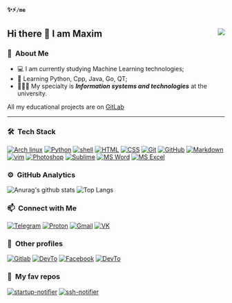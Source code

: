 #### ✨⚡```/me```
## Hi there 👋 I am Maxim <img align="right" src="https://komarev.com/ghpvc/?username=mdpanf&color=003153">
### 🤡 &nbsp;About Me

- 💻 I am currently studying Machine Learning technologies;
- 🌱 Learning Python, Cpp, Java, Go, QT; 
- 👨🏼‍💻 My specialty is ***Information systems and technologies*** at the university.

All my educational projects are on [GitLab](https://gitlab.com/mdpanf)

---

### 🛠 &nbsp;Tech Stack
[![Arch linux](https://img.shields.io/badge/Arch_Linux-1793D1?style=for-the-badge&logo=arch-linux&logoColor=white)](https://archlinux.org/)
[![Python](https://img.shields.io/badge/Python-14354C?style=for-the-badge&logo=python&logoColor=white)](https://wikipedia.org/wiki/Python)
[![shell](https://img.shields.io/badge/Shell_Script-121011?style=for-the-badge&logo=gnu-bash&logoColor=white)](https://wikipedia.org/wiki/Shell_script)
[![HTML](https://img.shields.io/badge/HTML5-E34F26?style=for-the-badge&logo=html5&logoColor=white)](https://wikipedia.org/wiki/HTML)
[![CSS](https://img.shields.io/badge/CSS3-1572B6?style=for-the-badge&logo=CSS3&logoColor=white)](https://wikipedia.org/wiki/CSS)
[![Git](https://img.shields.io/badge/Git-F05032?style=for-the-badge&logo=git&logoColor=white)](https://wikipedia.org/wiki/Git)
[![GitHub](https://img.shields.io/badge/GitHub-333333?style=for-the-badge&logo=github&logoColor=white)](https://wikipedia.org/wiki/GitHub)
[![Markdown](https://img.shields.io/badge/Markdown-030202?style=for-the-badge&logo=markdown&logoColor=white)](https://wikipedia.org/wiki/Markdown)
[![vim](https://img.shields.io/badge/Vim-134828?style=for-the-badge&logo=vim&logoColor=white)](https://vim.org)
[![Photoshop](https://img.shields.io/badge/Photoshop-001e36?style=for-the-badge&logo=adobe-photoshop&logoColor=white)](https://wikipedia.org/wiki/Adobe_Photoshop)
[![Sublime](https://img.shields.io/badge/Sublime_text-FF9800?style=for-the-badge&logo=sublime-text&logoColor=white)](https://www.sublimetext.com/)
[![MS Word](https://img.shields.io/badge/Microsoft_Word-2B579A?style=for-the-badge&logo=microsoft-word&logoColor=white)](https://wikipedia.org/wiki/Microsoft_Word)
[![MS Excel](https://img.shields.io/badge/Microsoft_excel-115C34?style=for-the-badge&logo=microsoft-excel&logoColor=white)](https://wikipedia.org/wiki/Microsoft_Excel)



### ⚙️ &nbsp;GitHub Analytics
![Anurag's github stats](https://github-readme-stats.vercel.app/api?username=mdpanf&hide_border=true&theme=onedark&hide=prs,contribs&show_icons=true)
![Top Langs](https://github-readme-stats.vercel.app/api/top-langs/?username=mdpanf&layout=compact&exclude_repo=mdpanf.github.io&hide_border=true&theme=onedark)



### 📫 &nbsp;Connect with Me
[![Telegram](https://img.shields.io/badge/Telegram-2cb6e0?style=for-the-badge&logo=telegram&logoColor=white)](https://t.me/mdpanf)
[![Proton](https://img.shields.io/badge/ProtonMail-8B89CC?style=for-the-badge&logo=protonmail&logoColor=white)](mailto:mdpanf@protonmail.ch)
[![Gmail](https://img.shields.io/badge/Gmail-D14836?style=for-the-badge&logo=gmail&logoColor=white)](mailto:mdpanf@gmail.com)
[![VK](https://img.shields.io/badge/%D0%92%D0%9A%D0%BE%D0%BD%D1%82%D0%B0%D0%BA%D1%82%D0%B5-2787F5?style=for-the-badge&logo=vk&logoColor=white)](https://vk.com/mdpanf)



### 👀 &nbsp;Other profiles
[![Gitlab](https://img.shields.io/badge/GitLab-330F63?style=for-the-badge&logo=gitlab&logoColor=white)](https://gitlab.com/mdpanf)
[![DevTo](https://img.shields.io/badge/dev.to-0A0A0A?style=for-the-badge&logo=dev.to&logoColor=white)](https://dev.to/mdpanf)
[![Facebook](https://img.shields.io/badge/Facebook-1877F2?style=for-the-badge&logo=facebook&logoColor=white)](https://fb.com/mdpanf7)
[![DevTo](https://img.shields.io/badge/uadd.me-0A0A0A?style=for-the-badge&logo=uadd.me&logoColor=white)](https://uadd.me/mdpanf)



### 💛 &nbsp;My fav repos
[![startup-notifier](https://github-readme-stats.vercel.app/api/pin/?username=mdpanf&repo=tgm-startup-notifier&show_icons=true&include_all_commits=true&hide_border=true&theme=onedark&show_owner=true)](https://github.com/mdpanf/tgm-startup-notifier)
[![ssh-notifier](https://github-readme-stats.vercel.app/api/pin/?username=mdpanf&repo=tgm-ssh-notifier&show_icons=true&include_all_commits=true&hide_border=true&theme=onedark&show_owner=true)](https://github.com/mdpanf/tgm-ssh-notifier)
